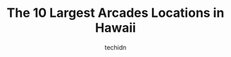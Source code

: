 ---
layout: ampstory
image: https://i0.wp.com/paketmu.com/wp-content/uploads/2023/06/fun-factory-kaahumanu-center-0-in-hawaii-1686371485.jpeg?resize=640,853
author: techidn
featured: false
description: Explore the diverse Arcade scene in Hawaii, home to an incredible selection of 10 establishments catering to every taste. Whether youre in search of iconic favorites or undiscovered treasur
title: The 10 Largest Arcades Locations in Hawaii
cover:
   title: The 10 Largest Arcades Locations in Hawaii
   subtitle: RICKPATE
   background: https://paketmu.com/wp-content/uploads/2023/06/fun-factory-kaahumanu-center-0-in-hawaii-1686371485.jpeg

pages: 
 - layout: thirds
   top: <h1>#1 Dave & Busters Honolulu</h1>
   bottom: "<p>This is a great place to spend the day, or evening, the food was great and the games are fun!!!Order your food and games at the same time .. Eat then play all the games -</p>"
   background: https://paketmu.com/wp-content/uploads/2023/06/fun-factory-kaahumanu-center-1-in-hawaii-1686371485.jpeg
   backgroundblur: true
 - layout: thirds
   top: <h1>#2 Lucky Strike Honolulu</h1>
   bottom: "<p>We visited on a Wednesday afternoon, around 3pm and the place was not crowded. We waited only for about 7 minutes.  There are only 4 lanes so there may be quite a wait if</p>"
   background: https://paketmu.com/wp-content/uploads/2023/06/fun-factory-kaahumanu-center-2-in-hawaii-1686371486.jpeg
   cta:
      link: https://paketmu.com/the-10-largest-arcades-locations-in-hawaii/
      text: The 10 Largest Arcades Locations in Hawaii
 - layout: thirds
   top: <h1>#3 Aiea Bowl</h1>
   bottom: "<p>Gah! Try the Tasty Chicken--seriously, after we had eaten it, I kept thinking about it. The crispy breading was so good and then the sauce--! So good!Be prepared to wait </p>"
   background: https://paketmu.com/wp-content/uploads/2023/06/fun-factory-kaahumanu-center-3-in-hawaii-1686371487.jpeg
   cta:
      link: https://paketmu.com/the-10-largest-arcades-locations-in-hawaii/
      text: The 10 Largest Arcades Locations in Hawaii
 - layout: thirds
   top: <h1>#4 Chambers Escape Games</h1>
   bottom: "<p>550 Halekauwila St Unit #201, Honolulu, HI 96813, United States</p>"
   background: https://images.unsplash.com/photo-1540457036297-448b6b99e91c?ixlib=rb-4.0.3&ixid=MnwxMjA3fDB8MHxwaG90by1wYWdlfHx8fGVufDB8fHx8&auto=format&fit=crop&w=640&h=853&q=80
   cta:
      link: https://paketmu.com/the-10-largest-arcades-locations-in-hawaii/
      text: The 10 Largest Arcades Locations in Hawaii
 - layout: thirds
   top: <h1>#5 KBXtreme Premier Entertainment Center</h1>
   bottom: "<p>75-5591 Palani Rd, Kailua-Kona, HI 96740, United States</p>"
   background: https://images.unsplash.com/photo-1557672172-298e090bd0f1?ixlib=rb-4.0.3&ixid=MnwxMjA3fDB8MHxwaG90by1wYWdlfHx8fGVufDB8fHx8&auto=format&fit=crop&w=640&h=853&q=80
   cta:
      link: https://paketmu.com/the-10-largest-arcades-locations-in-hawaii/
      text: The 10 Largest Arcades Locations in Hawaii
 - layout: thirds
   top: <h1>#6 Chuck E. Cheese</h1>
   bottom: "<p>700 Haumea St, Kapolei, HI 96707, United States</p>"
   background: https://images.unsplash.com/photo-1546497974-b213c9efb599?ixlib=rb-4.0.3&ixid=MnwxMjA3fDB8MHxwaG90by1wYWdlfHx8fGVufDB8fHx8&auto=format&fit=crop&w=640&h=853&q=80
   cta:
      link: https://paketmu.com/the-10-largest-arcades-locations-in-hawaii/
      text: The 10 Largest Arcades Locations in Hawaii
 - layout: thirds
   top: <h1>#7 iTrampoline Hawaii</h1>
   bottom: "<p>94-157 Leoleo St, Waipahu, HI 96797, United States</p>"
   background: https://images.unsplash.com/photo-1518640467707-6811f4a6ab73?ixlib=rb-4.0.3&ixid=MnwxMjA3fDB8MHxwaG90by1wYWdlfHx8fGVufDB8fHx8&auto=format&fit=crop&w=640&h=853&q=80
   cta:
      link: https://paketmu.com/the-10-largest-arcades-locations-in-hawaii/
      text: The 10 Largest Arcades Locations in Hawaii
 - layout: thirds
   middle: Continue reading...
   background: https://images.unsplash.com/photo-1510906594845-bc082582c8cc?ixlib=rb-4.0.3&ixid=MnwxMjA3fDB8MHxwaG90by1wYWdlfHx8fGVufDB8fHx8&auto=format&fit=crop&w=640&h=853&q=80
   cta:
      link: https://paketmu.com/the-10-largest-arcades-locations-in-hawaii/
      text: The 10 Largest Arcades Locations in Hawaii
      
---